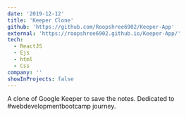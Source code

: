 ```yaml
---
date: '2019-12-12'
title: 'Keeper Clone'
github: 'https://github.com/Roopshree6902/Keeper-App'
external: 'https://roopshree6902.github.io/Keeper-App/'
tech:
  - ReactJS
  - Ejs
  - html
  - Css
company: ''
showInProjects: false
---
```


A clone of Google Keeper to save the notes. Dedicated to #webdevelopmentbootcamp journey.
